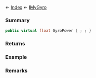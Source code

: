 ← [Index](Api-Index) ← [IMyGyro](Sandbox.ModAPI.Ingame.IMyGyro)

### Summary

```csharp
public virtual float GyroPower { ; ; }
```

### Returns

### Example

### Remarks

